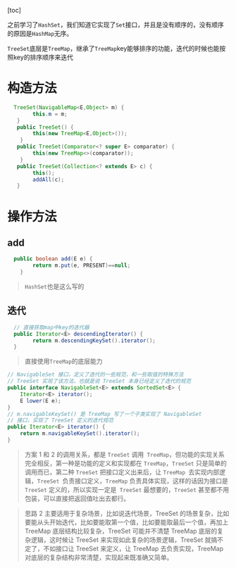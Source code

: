 [toc]

之前学习了`HashSet`，我们知道它实现了`Set`接口，并且是没有顺序的，没有顺序的原因是`HashMap`无序。

`TreeSet`底层是`TreeMap`，继承了`TreeMap`key能够排序的功能，迭代的时候也能按照key的排序顺序来迭代

# 构造方法

```java
  TreeSet(NavigableMap<E,Object> m) {
        this.m = m;
   }
   public TreeSet() {
        this(new TreeMap<E,Object>());
    }  
   public TreeSet(Comparator<? super E> comparator) {
        this(new TreeMap<>(comparator));
    }
   public TreeSet(Collection<? extends E> c) {
        this();
        addAll(c);
   }
```

# 操作方法

## add

```java
  public boolean add(E e) {
        return m.put(e, PRESENT)==null;
    }
```

> `HashSet`也是这么写的

## 迭代

```java
  // 直接获取map中key的迭代器
  public Iterator<E> descendingIterator() {
        return m.descendingKeySet().iterator();
  }
```

> 直接使用`TreeMap`的底层能力

```java
// NavigableSet 接口，定义了迭代的一些规范，和一些取值的特殊方法
// TreeSet 实现了该方法，也就是说 TreeSet 本身已经定义了迭代的规范
public interface NavigableSet<E> extends SortedSet<E> {
    Iterator<E> iterator();
    E lower(E e);
}  
// m.navigableKeySet() 是 TreeMap 写了一个子类实现了 NavigableSet
// 接口，实现了 TreeSet 定义的迭代规范
public Iterator<E> iterator() {
    return m.navigableKeySet().iterator();
}
```



> 方案 1 和 2 的调用关系，都是 `TreeSet` 调用` TreeMap`，但功能的实现关系完全相反，第一种是功能的定义和实现都在 `TreeMap`，`TreeSet` 只是简单的调用而已，第二种 `TreeSet` 把接口定义出来后，让 `TreeMap `去实现内部逻辑，`TreeSet `负责接口定义，`TreeMap` 负责具体实现，这样的话因为接口是 `TreeSet` 定义的，所以实现一定是` TreeSet` 最想要的，`TreeSet` 甚至都不用包装，可以直接把返回值吐出去都行。

> 思路 2 主要适用于复杂场景，比如说迭代场景，TreeSet 的场景复杂，比如要能从头开始迭代，比如要能取第一个值，比如要能取最后一个值，再加上 TreeMap 底层结构比较复杂，TreeSet 可能并不清楚 TreeMap 底层的复杂逻辑，这时候让 TreeSet 来实现如此复杂的场景逻辑，TreeSet 就搞不定了，不如接口让 TreeSet 来定义，让 TreeMap 去负责实现，TreeMap 对底层的复杂结构非常清楚，实现起来既准确又简单。